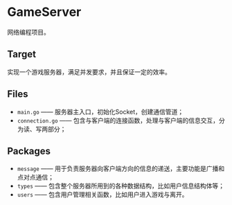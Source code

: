 GameServer
==========

网络编程项目。

Target
------

实现一个游戏服务器，满足并发要求，并且保证一定的效率。

Files
-----

- `main.go`       —— 服务器主入口，初始化Socket，创建通信管道；
- `connection.go` —— 包含与客户端的连接函数，处理与客户端的信息交互，分为读、写两部分；

Packages
--------

- `message` —— 用于负责服务器向客户端方向的信息的递送，主要功能是广播和点对点通信；
- `types`   —— 包含整个服务器所用到的各种数据结构，比如用户信息结构体等；
- `users`   —— 包含用户管理相关函数，比如用户进入游戏与离开。
